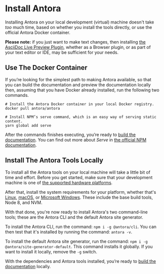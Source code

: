 # Install Antora

Installing Antora on your local development (virtual) machine doesn't take *too* much time, based on whether you install the tools directly, or use the official Antora Docker container.

**Please note:** if you just want to make text changes, then installing [the AsciiDoc Live Preview Plugin](https://asciidoctor.org/docs/editing-asciidoc-with-live-preview/), whether as a Browser plugin, or as part of your text editor or IDE, may be sufficient for your needs.

## Use The Docker Container

If you’re looking for the simplest path to making Antora available, so that you can build the documentation and preview the documentation locally then, assuming that you have Docker already installed, run the following two commands.

```console
# Install the Antora Docker container in your local Docker registry.
docker pull antora/antora

# Install NPM’s serve command, which is an easy way of serving static content.
yarn global add serve
```

After the commands finishes executing, you’re ready to [build the documentation](./build-the-docs.md).
You can find out more about *Serve* in [the official NPM documentation](https://www.npmjs.com/package/serve#usage).

## Install The Antora Tools Locally

To install all the Antora tools on your local machine will take a little bit of time and effort.
Before you get started, make sure that your development machine is one of [the supported hardware platforms](https://docs.antora.org/antora/1.0/supported-platforms/#platforms).

After that, install the system requirements for your platform, whether that's [Linux](https://docs.antora.org/antora/1.0/install/linux-requirements/), [macOS](https://docs.antora.org/antora/1.0/install/macos-requirements/), or [Microsoft Windows](https://docs.antora.org/antora/1.0/install/windows-requirements/).
These include the base build tools, Node 8, and NVM.

With that done, you're now ready to install Antora's two command-line tools; these are the Antora CLI and the default Antora site generator.

To install the Antora CLI, run the command: `npm i -g @antora/cli`.
You can then test that it's installed by running the command: `antora -v`.

To install the default Antora site generator, run the command: `npm i -g @antora/site-generator-default`.
This command installs it globally.
If you want to install it locally, remove the `-g` switch.

With the dependencies and Antora tools installed, you’re ready to [build the documentation](./build-the-docs.md) locally.

